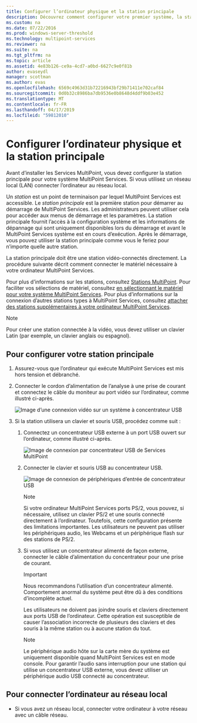 ```yaml
---
title: Configurer l’ordinateur physique et la station principale
description: Découvrez comment configurer votre premier système, la station principale, dans MultiPoint Services
ms.custom: na
ms.date: 07/22/2016
ms.prod: windows-server-threshold
ms.technology: multipoint-services
ms.reviewer: na
ms.suite: na
ms.tgt_pltfrm: na
ms.topic: article
ms.assetid: 4e83b126-ce9a-4cd7-a0bd-6627c9e0f81b
author: evaseydl
manager: scottman
ms.author: evas
ms.openlocfilehash: 6569c4963d31b72216943bf29b71411e702caf84
ms.sourcegitcommit: 0d0b32c8986ba7db9536e0b8648d4ddf9b03e452
ms.translationtype: MT
ms.contentlocale: fr-FR
ms.lasthandoff: 04/17/2019
ms.locfileid: "59812010"
---
```

# <a name="set-up-the-physical-computer-and-primary-station"></a>Configurer l’ordinateur physique et la station principale
Avant d’installer les Services MultiPoint, vous devez configurer la station principale pour votre système MultiPoint Services. Si vous utilisez un réseau local (LAN) connecter l’ordinateur au réseau local.  
  
Un *station* est un point de terminaison par lequel MultiPoint Services est accessible. Le *station principale* est la première station pour démarrer au démarrage de MultiPoint Services. Les administrateurs peuvent utiliser cela pour accéder aux menus de démarrage et les paramètres. La station principale fournit l’accès à la configuration système et les informations de dépannage qui sont uniquement disponibles lors du démarrage et avant le MultiPoint Services système est en cours d’exécution. Après le démarrage, vous pouvez utiliser la station principale comme vous le feriez pour n’importe quelle autre station.  
  
La station principale doit être une station vidéo-connectés directement. La procédure suivante décrit comment connecter le matériel nécessaire à votre ordinateur MultiPoint Services.  
  
Pour plus d’informations sur les stations, consultez [Stations MultiPoint](multipoint-services-stations.md). Pour faciliter vos sélections de matériel, consultez [en sélectionnant le matériel pour votre système MultiPoint Services](Selecting-Hardware-for-Your-MultiPoint-services-System.md). Pour plus d’informations sur la connexion d’autres stations types à MultiPoint Services, consultez [attacher des stations supplémentaires à votre ordinateur MultiPoint Services](Attach-additional-stations-to-your-MultiPoint-services-computer.md).  
  
> [!NOTE]  
> Pour créer une station connectée à la vidéo, vous devez utiliser un clavier Latin (par exemple, un clavier anglais ou espagnol).  
  
## <a name="to-set-up-your-primary-station"></a>Pour configurer votre station principale  
  
1.  Assurez-vous que l’ordinateur qui exécute MultiPoint Services est mis hors tension et débranché.  
  
2.  Connecter le cordon d’alimentation de l’analyse à une prise de courant et connectez le câble du moniteur au port vidéo sur l’ordinateur, comme illustré ci-après.  
  
    ![Image d’une connexion vidéo sur un système à concentrateur USB](./media/WMSVideoConnection.gif)  
  
3.  Si la station utilisera un clavier et souris USB, procédez comme suit :  
  
    1.  Connectez un concentrateur USB externe à un port USB ouvert sur l’ordinateur, comme illustré ci-après.  
  
        ![Image de connexion par concentrateur USB de Services MultiPoint](./media/WMSUSBHubConnection.gif)  
  
    2.  Connecter le clavier et souris USB au concentrateur USB.  
  
        ![Image de connexion de périphériques d’entrée de concentrateur USB](./media/WMSUSBDeviceConnection.gif)  
  
        > [!NOTE]  
        > Si votre ordinateur MultiPoint Services ports PS/2, vous pouvez, si nécessaire, utilisez un clavier PS/2 et une souris connecté directement à l’ordinateur. Toutefois, cette configuration présente des limitations importantes. Les utilisateurs ne peuvent pas utiliser les périphériques audio, les Webcams et un périphérique flash sur des stations de PS/2.  
  
    3.  Si vous utilisez un concentrateur alimenté de façon externe, connecter le câble d’alimentation du concentrateur pour une prise de courant.  
  
        > [!IMPORTANT]  
        > Nous recommandons l’utilisation d’un concentrateur alimenté. Comportement anormal du système peut être dû à des conditions d’incomplète actuel.  
        >   
        > Les utilisateurs ne doivent pas joindre souris et claviers directement aux ports USB de l’ordinateur. Cette opération est susceptible de causer l’association incorrecte de plusieurs des claviers et des souris à la même station ou à aucune station du tout.  
  
        > [!NOTE]  
        > Le périphérique audio hôte sur la carte mère du système est uniquement disponible quand MultiPoint Services est en mode console. Pour garantir l’audio sans interruption pour une station qui utilise un concentrateur USB externe, vous devez utiliser un périphérique audio USB connecté au concentrateur.  
  
## <a name="to-connect-the-computer-to-the-lan"></a>Pour connecter l’ordinateur au réseau local  
  
-   Si vous avez un réseau local, connecter votre ordinateur à votre réseau avec un câble réseau.